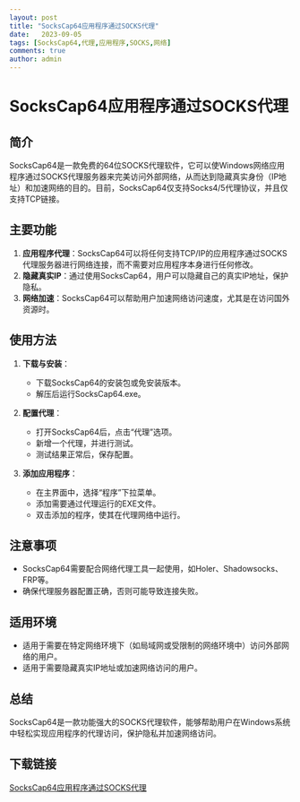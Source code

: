 ```yaml
---
layout: post
title: "SocksCap64应用程序通过SOCKS代理"
date:   2023-09-05
tags: [SocksCap64,代理,应用程序,SOCKS,网络]
comments: true
author: admin
---
```

# SocksCap64应用程序通过SOCKS代理

## 简介
SocksCap64是一款免费的64位SOCKS代理软件，它可以使Windows网络应用程序通过SOCKS代理服务器来完美访问外部网络，从而达到隐藏真实身份（IP地址）和加速网络的目的。目前，SocksCap64仅支持Socks4/5代理协议，并且仅支持TCP链接。

## 主要功能
1. **应用程序代理**：SocksCap64可以将任何支持TCP/IP的应用程序通过SOCKS代理服务器进行网络连接，而不需要对应用程序本身进行任何修改。
2. **隐藏真实IP**：通过使用SocksCap64，用户可以隐藏自己的真实IP地址，保护隐私。
3. **网络加速**：SocksCap64可以帮助用户加速网络访问速度，尤其是在访问国外资源时。

## 使用方法
1. **下载与安装**：
   - 下载SocksCap64的安装包或免安装版本。
   - 解压后运行SocksCap64.exe。

2. **配置代理**：
   - 打开SocksCap64后，点击“代理”选项。
   - 新增一个代理，并进行测试。
   - 测试结果正常后，保存配置。

3. **添加应用程序**：
   - 在主界面中，选择“程序”下拉菜单。
   - 添加需要通过代理运行的EXE文件。
   - 双击添加的程序，使其在代理网络中运行。

## 注意事项
- SocksCap64需要配合网络代理工具一起使用，如Holer、Shadowsocks、FRP等。
- 确保代理服务器配置正确，否则可能导致连接失败。

## 适用环境
- 适用于需要在特定网络环境下（如局域网或受限制的网络环境中）访问外部网络的用户。
- 适用于需要隐藏真实IP地址或加速网络访问的用户。

## 总结
SocksCap64是一款功能强大的SOCKS代理软件，能够帮助用户在Windows系统中轻松实现应用程序的代理访问，保护隐私并加速网络访问。

## 下载链接

[SocksCap64应用程序通过SOCKS代理](https://pan.quark.cn/s/c248b2d36b0d)